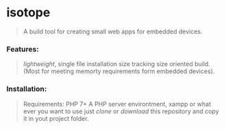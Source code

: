 # isotope
> A build tool for creating small web apps for embedded devices.

### Features:

> *lightweight*, single file installation
> size tracking
> size oriented build. (Most for meeting memorty requirements form embedded devices).


### Installation:

> Requirements: PHP 7+
> A PHP server environtment, xampp or what ever you want to use
> just *clone* or *download* this repository and copy it in yout project folder.


